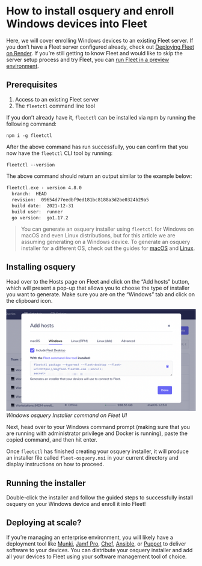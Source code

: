 # How to install osquery and enroll Windows devices into Fleet

Here, we will cover enrolling Windows devices to an existing Fleet server. If you don’t have a Fleet
server configured already, check out [Deploying Fleet on Render](https://fleetdm.com/deploy/deploying-fleet-on-render). If you’re still getting to know Fleet and would like to skip the server setup process and try Fleet, you can [run Fleet in a preview environment](https://fleetdm.com/try-fleet/register).

## Prerequisites

1. Access to an existing Fleet server
2. The `fleetctl` command line tool

If you don’t already have it, `fleetctl` can be installed via npm by running the following command:

```
npm i -g fleetctl
```

After the above command has run successfully, you can confirm that you now have the `fleetctl` CLI tool by running:

```
fleetctl --version
```

The above command should return an output similar to the example below:

```
fleetctl.exe - version 4.8.0
  branch:  HEAD
  revision:  09654d77eedbf9ed181bc8188a3d2be0324b29a5
  build date:  2021-12-31
  build user:  runner
  go version:  go1.17.2
```

> You can generate an osquery installer using `fleetctl` for Windows on macOS and even Linux distributions, but for this article we are assuming generating on a Windows device. To generate an osquery installer for a different OS, check out the guides for [macOS](https://fleetdm.com//guides/how-to-install-osquery-and-enroll-macos-devices-into-fleet) and [Linux](https://fleetdm.com//guides/how-to-install-osquery-and-enroll-linux-devices-into-fleet).

## Installing osquery

Head over to the Hosts page on Fleet and click on the “Add hosts” button, which will present a pop-up that allows you to choose the type of installer you want to generate. Make sure you are on the “Windows” tab and click on the clipboard icon.

![Generate installer](../website/assets/images/articles/install-osquery-and-enroll-windows-devices-into-fleet-1-700x365@2x.png)
*Windows osquery Installer command on Fleet UI*

Next, head over to your Windows command prompt (making sure that you are running with administrator privilege and Docker is running), paste the copied command, and then hit enter.

Once `fleetctl` has finished creating your osquery installer, it will produce an installer file called `fleet-osquery.msi` in your current directory and display instructions on how to proceed.

## Running the installer

Double-click the installer and follow the guided steps to successfully install osquery on your Windows device and enroll it into Fleet!

## Deploying at scale?
If you’re managing an enterprise environment, you will likely have a deployment tool like [Munki](https://www.munki.org/munki/), [Jamf Pro](https://www.jamf.com/products/jamf-pro/), [Chef](https://www.chef.io/), [Ansible](https://www.ansible.com/), or [Puppet](https://puppet.com/) to deliver software to your devices. You can distribute your osquery installer and add all your devices to Fleet using your software management tool of choice.

<meta name="category" value="guides">
<meta name="authorFullName" value="Kelvin Omereshone">
<meta name="authorGitHubUsername" value="dominuskelvin">
<meta name="publishedOn" value="2022-02-03">
<meta name="articleTitle" value="How to install osquery and enroll Windows devices into Fleet">
<meta name="articleImageUrl" value="../website/assets/images/articles/install-osquery-and-enroll-windows-devices-into-fleet-cover-1600x900@2x.jpg">
